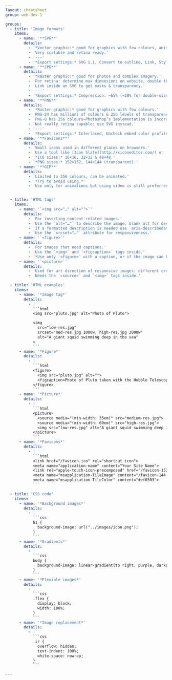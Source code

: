 ```yaml
---
layout: cheatsheet
group: web-dev-1

groups:
  - title: 'Image formats'
    items:
      - name: '**SVG**'
        details:
          - '*Vector graphic:* good for graphics with few colours, animations; can manipulate with code.'
          - 'Very scalable and retina ready.'
          - '---'
          - '*Export settings:* SVG 1.1, Convert to outline, Link, Style elements, Decimal places: 1, Uncheck responsive.'
      - name: '**JPG**'
        details:
          - '*Raster graphic:* good for photos and complex imagery.'
          - 'For retina: determine max dimensions on website, double the original graphic size, compress to around 20%.'
          - 'Link inside an SVG to get masks & transparency.'
          - '---'
          - '*Export settings:* Compression: ~65% (~20% for double-sized retina), Progressive, Uncheck embed color profile, Internet Standard RGB, Metadata: None.'
      - name: '**PNG**'
        details:
          - '*Raster graphic:* good for graphics with few colours.'
          - 'PNG-24 has millions of colours & 256 levels of transparency.'
          - 'PNG-8 has 256 colours—Photoshop’s implementation is incorrect, use [ImageAlpha](http://pngmini.com/).'
          - 'Not really retina capable: use SVG instead.'
          - '---'
          - '*Export settings:* Interlaced, Uncheck embed color profile, Internet Standard RGB, Metadata: None.'
      - name: '**Favicons**'
        details:
          - 'Small icons used in different places on browsers.'
          - 'Use a tool like [Icon Slate](http://xiconeditor.com/) or [X Icon Editor](http://xiconeditor.com/) to convert the PNGs into an `.ico` file.'
          - '*ICO sizes:* 16×16, 32×32 & 48×48.'
          - '*PNG sizes:* 152×152, 144×144 (transparent).'
      - name: '**GIF**'
        details:
          - 'Limited to 256 colours, can be animated.'
          - '*Try to avoid using.*'
          - 'Use only for animations but using video is still preferred.'


  - title: 'HTML tags'
    items:
      - name: '`<img src="…" alt="">`'
        details:
          - 'For inserting content-related images.'
          - 'Use the `alt="…"` to describe the image, blank alt for decorative images.'
          - 'If a formatted description is needed use `aria-describedat="…"`'
          - 'Use the `srcset="…"` attribute for responsiveness.'
      - name: '`<figure>`'
        details:
          - 'For images that need captions.'
          - 'Use the `<img>` and `<figcaption>` tags inside.'
          - '*Use only `<figure>` with a caption, or if the image can be removed from its location and still make sense, e.g. “Refer to Figure 1”.*'
      - name: '`<picture>`'
        details:
          - 'Used for art direction of responsive images: different crops on different screens, etc.'
          - 'Needs the `<source>` and `<img>` tags inside.'

  - title: 'HTML examples'
    items:
      - name: '*Image tag*'
        details:
          - |
            ```html
            <img src="pluto.jpg" alt="Photo of Pluto">

            <img
              src="low-res.jpg"
              srcset="med-res.jpg 1000w, high-res.jpg 2000w"
              alt="A giant squid swimming deep in the sea"
            >
            ```
      - name: '*Figure*'
        details:
          - |
            ```html
            <figure>
              <img src="pluto.jpg" alt="">
              <figcaption>Photo of Pluto taken with the Hubble Telescope</figcaption>
            </figure>
            ```
      - name: '*Picture*'
        details:
          - |
            ```html
            <picture>
              <source media="(min-width: 35em)" src="medium-res.jpg">
              <source media="(min-width: 60em)" src="high-res.jpg">
              <img src="low-res.jpg" alt="A giant squid swimming deep in the sea">
            </picture>
            ```
      - name: '*Favicons*'
        details:
          - |
            ```html
            <link href="/favicon.ico" rel="shortcut icon">
            <meta name="application-name" content="Your Site Name">
            <link rel="apple-touch-icon-precomposed" href="/favicon-152.png">
            <meta name="msapplication-TileImage" content="/favicon-144.png">
            <meta name="msapplication-TileColor" content="#ef0303">
            ```

  - title: 'CSS code'
    items:
      - name: '*Background images*'
        details:
          - |
            ```css
            h1 {
              background-image: url("../images/icon.png");
            }
            ```
      - name: '*Gradients*'
        details:
          - |
            ```css
            body {
              background-image: linear-gradient(to right, purple, darkpurple);
            }
            ```
      - name: '*Flexible images*'
        details:
          - |
            ```css
            .flex {
              display: block;
              width: 100%;
            }
            ```
      - name: '*Image replacement*'
        details:
          - |
            ```css
            .ir {
              overflow: hidden;
              text-indent: 100%;
              white-space: nowrap;
            }
            ```

---
```

